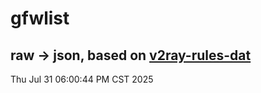 # gfwlist
## raw -> json, based on [v2ray-rules-dat](https://github.com/Loyalsoldier/v2ray-rules-dat)
Thu Jul 31 06:00:44 PM CST 2025

